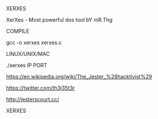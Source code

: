 XERXES

XerXes - Most powerful dos tool bY mR.Thg

COMPILE

gcc -o xerxes xerxes.c

LINUX/UNIX/MAC

./xerxes IP PORT

https://en.wikipedia.org/wiki/The_Jester_%28hacktivist%29

https://twitter.com/th3j35t3r

http://jesterscourt.cc/

XERXES
